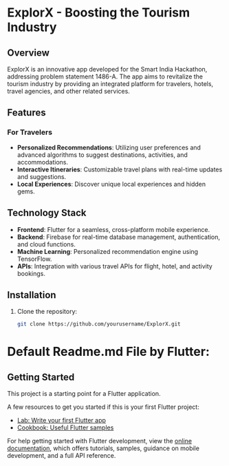 # ExplorX - Boosting the Tourism Industry

## Overview

ExplorX is an innovative app developed for the Smart India Hackathon, addressing problem statement 1486-A. The app aims to revitalize the tourism industry by providing an integrated platform for travelers, hotels, travel agencies, and other related services.

## Features

### For Travelers
- **Personalized Recommendations**: Utilizing user preferences and advanced algorithms to suggest destinations, activities, and accommodations.
- **Interactive Itineraries**: Customizable travel plans with real-time updates and suggestions.
- **Local Experiences**: Discover unique local experiences and hidden gems.

## Technology Stack

- **Frontend**: Flutter for a seamless, cross-platform mobile experience.
- **Backend**: Firebase for real-time database management, authentication, and cloud functions.
- **Machine Learning**: Personalized recommendation engine using TensorFlow.
- **APIs**: Integration with various travel APIs for flight, hotel, and activity bookings.

## Installation

1. Clone the repository:
   ```bash
   git clone https://github.com/yourusername/ExplorX.git

# Default Readme.md File by Flutter:

## Getting Started

This project is a starting point for a Flutter application.

A few resources to get you started if this is your first Flutter project:

- [Lab: Write your first Flutter app](https://docs.flutter.dev/get-started/codelab)
- [Cookbook: Useful Flutter samples](https://docs.flutter.dev/cookbook)

For help getting started with Flutter development, view the
[online documentation](https://docs.flutter.dev/), which offers tutorials,
samples, guidance on mobile development, and a full API reference.
